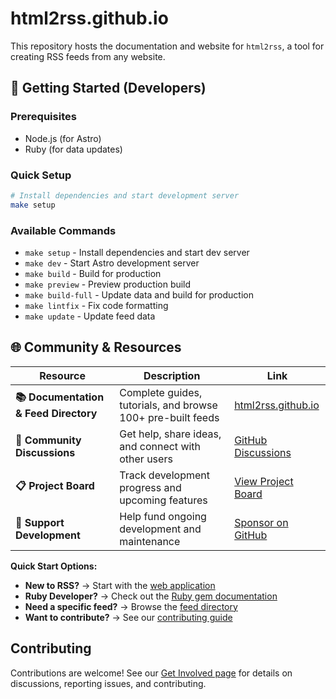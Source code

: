 # html2rss.github.io

This repository hosts the documentation and website for `html2rss`, a tool for creating RSS feeds from any
website.

## 🚀 Getting Started (Developers)

### Prerequisites

- Node.js (for Astro)
- Ruby (for data updates)

### Quick Setup

```bash
# Install dependencies and start development server
make setup
```

### Available Commands

- `make setup` - Install dependencies and start dev server
- `make dev` - Start Astro development server
- `make build` - Build for production
- `make preview` - Preview production build
- `make build-full` - Update data and build for production
- `make lintfix` - Fix code formatting
- `make update` - Update feed data

## 🌐 Community & Resources

| Resource                              | Description                                                 | Link                                                               |
| ------------------------------------- | ----------------------------------------------------------- | ------------------------------------------------------------------ |
| **📚 Documentation & Feed Directory** | Complete guides, tutorials, and browse 100+ pre-built feeds | [html2rss.github.io](https://html2rss.github.io)                   |
| **💬 Community Discussions**          | Get help, share ideas, and connect with other users         | [GitHub Discussions](https://github.com/orgs/html2rss/discussions) |
| **📋 Project Board**                  | Track development progress and upcoming features            | [View Project Board](https://github.com/orgs/html2rss/projects)    |
| **💖 Support Development**            | Help fund ongoing development and maintenance               | [Sponsor on GitHub](https://github.com/sponsors/gildesmarais)      |

**Quick Start Options:**

- **New to RSS?** → Start with the [web application](https://html2rss.github.io/web-application)
- **Ruby Developer?** → Check out the [Ruby gem documentation](https://html2rss.github.io/ruby-gem)
- **Need a specific feed?** → Browse the [feed directory](https://html2rss.github.io/feed-directory)
- **Want to contribute?** → See our [contributing guide](https://html2rss.github.io/get-involved/contributing)

## Contributing

Contributions are welcome! See our [Get Involved page](https://html2rss.github.io/get-involved) for details on
discussions, reporting issues, and contributing.
